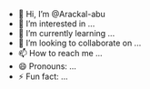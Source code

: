 - 👋 Hi, I’m @Arackal-abu
- 👀 I’m interested in ...
- 🌱 I’m currently learning ...
- 💞️ I’m looking to collaborate on ...
- 📫 How to reach me ...
- 😄 Pronouns: ...
- ⚡ Fun fact: ...

<!---
Arackal-abu/Arackal-abu is a ✨ special ✨ repository because its `README.md` (this file) appears on your GitHub profile.
You can click the Preview link to take a look at your changes.
--->
